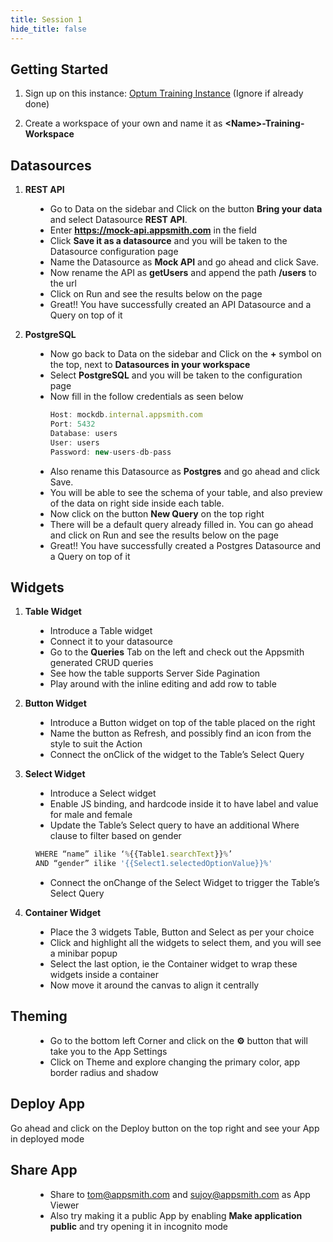 ```yaml
---
title: Session 1
hide_title: false
---
```


<!-- vale off -->

## Getting Started

1. Sign up on this instance: [Optum Training Instance](https://optum-training.app.appsmith.com/) (Ignore if already done)

2. Create a workspace of your own and name it as **\<Name\>-Training-Workspace**

##  Datasources
1. **REST API**
<dd>

* Go to Data on the sidebar and Click on the button **Bring your data** and select Datasource **REST API**.
* Enter **https://mock-api.appsmith.com** in the field
* Click **Save it as a datasource** and you will be taken to the Datasource configuration page
* Name the Datasource as **Mock API** and go ahead and click Save.
* Now rename the API as **getUsers** and append the path **/users** to the url 
* Click on Run and see the results below on the page
* Great!! You have successfully created an API Datasource and a Query on top of it

</dd>

2. **PostgreSQL**
<dd>

* Now go back to Data on the sidebar and Click on the **+** symbol on the top, next to **Datasources in your workspace**
* Select **PostgreSQL** and you will be taken to the configuration page
* Now fill in the follow credentials as seen below
    ```jsx
    Host: mockdb.internal.appsmith.com
    Port: 5432
    Database: users
    User: users
    Password: new-users-db-pass
    ```
* Also rename this Datasource as **Postgres** and go ahead and click Save.
* You will be able to see the schema of your table, and also preview of the data on right side inside each table.
* Now click on the button **New Query** on the top right
* There will be a default query already filled in. You can go ahead and click on Run and see the results below on the page
* Great!! You have successfully created a Postgres Datasource and a Query on top of it

</dd>

## Widgets

1. **Table Widget**
<dd>

* Introduce a Table widget
* Connect it to your datasource
* Go to the **Queries** Tab on the left and check out the Appsmith generated CRUD queries
* See how the table supports Server Side Pagination
* Play around with the inline editing and add row to table

</dd>

2. **Button Widget**
<dd>

* Introduce a Button widget on top of the table placed on the right
* Name the button as Refresh, and possibly find an icon from the style to suit the Action
* Connect the onClick of the widget to the Table’s Select Query

</dd>

3. **Select Widget**
<dd>

* Introduce a Select widget
* Enable JS binding, and hardcode inside it to have label and value for male and female
* Update the Table’s Select query to have an additional Where clause to filter based on gender
```jsx
WHERE “name” ilike ‘%{{Table1.searchText}}%’
AND “gender” ilike '{{Select1.selectedOptionValue}}%'
```
* Connect the onChange of the Select Widget to trigger the Table’s Select Query

</dd>

4. **Container Widget**
<dd>

* Place the 3 widgets Table, Button and Select as per your choice
* Click and highlight all the widgets to select them, and you will see a minibar popup
* Select the last option, ie the Container widget to wrap these widgets inside a container
* Now move it around the canvas to align it centrally

</dd>

## Theming

<dd>

* Go to the bottom left Corner and click on the **:gear:** button that will take you to the App Settings
* Click on Theme and explore changing the primary color, app border radius and shadow

</dd>

## Deploy App
Go ahead and click on the Deploy button on the top right and see your App in deployed mode

## Share App

<dd>

- Share to [tom@appsmith.com](mailto:tom@appsmith.com) and [sujoy@appsmith.com](mailto:sujoy@appsmith.com) as App Viewer
- Also try making it a public App by enabling **Make application public** and try opening it in incognito mode 

</dd>